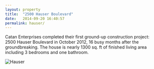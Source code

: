 ```yaml
---
layout: property
title:  "2500 Hauser Boulevard"
date:   2014-09-20 16:40:57
permalink: hauser/
---
```


Catan Enterprises completed their first ground-up construction project: 2500 Hauser Boulevard in October 2012, 16 busy months after the groundbreaking. The house is nearly 1300 sq. ft of finished living area including 3 bedrooms and one bathroom.

![Hauser]({{site.images}}/hauser_ext_se.jpg)